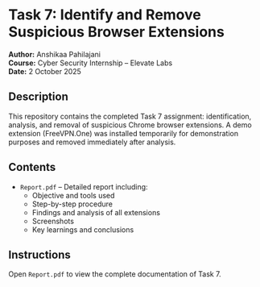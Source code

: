 # Task 7: Identify and Remove Suspicious Browser Extensions

**Author:** Anshikaa Pahilajani  
**Course:** Cyber Security Internship – Elevate Labs  
**Date:** 2 October 2025  

## Description
This repository contains the completed Task 7 assignment: identification, analysis, and removal of suspicious Chrome browser extensions. A demo extension (FreeVPN.One) was installed temporarily for demonstration purposes and removed immediately after analysis.

## Contents
- `Report.pdf` – Detailed report including:
  - Objective and tools used
  - Step-by-step procedure
  - Findings and analysis of all extensions
  - Screenshots
  - Key learnings and conclusions

## Instructions
Open `Report.pdf` to view the complete documentation of Task 7.
